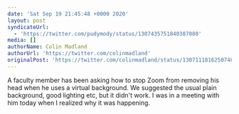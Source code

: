 ```yaml
---
date: 'Sat Sep 19 21:45:48 +0000 2020'
layout: post
syndicateUrl:
  - 'https://twitter.com/pudymody/status/1307435751840387080'
media: []
authorName: Colin Madland
authorUrl: 'https://twitter.com/colinmadland'
originalPost: 'https://twitter.com/colinmadland/status/1307111816250748933'
---
```

A faculty member has been asking how to stop Zoom from removing his head when he uses a virtual background. We suggested the usual plain background, good lighting etc, but it didn't work. I was in a meeting with him today when I realized why it was happening.